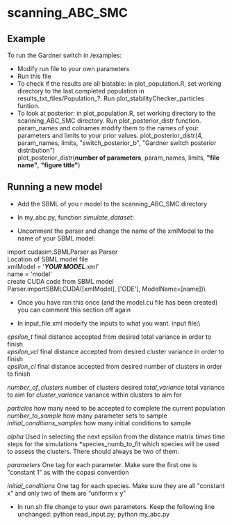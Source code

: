 scanning_ABC_SMC
================

Example
-------
 
To run the Gardner switch in /examples:
-   Modify run file to your own parameters
-   Run this file
-   To check if the results are all bistable: in plot_population.R, set working directory to the last completed population in results_txt_files/Population_?. Run plot_stabilityChecker_particles funtion.
-   To look at posterior: in plot_population.R, set working directory to the scanning_ABC_SMC directory. Run plot_posterior_distr function. param_names and colnames modify them to the names of your parameters and limits to your prior values.
     plot_posterior_distr(4, param_names, limits, "switch_posterior_b", "Gardner switch posterior distribution")  
     plot_posterior_distr(**number of parameters**, param_names, limits, **"file name"**, **"figure title"**)  

Running a new model
--------------------
-   Add the SBML of you r model to the scanning_ABC_SMC directory
-   In my_abc.py, function *simulate_dataset*: 
   
-   Uncomment the parser and change the name of the xmlModel to the name of your SBML model:

import cudasim.SBMLParser as Parser\
Location of SBML model file\
xmlModel = '___YOUR MODEL___.xml'\
name = 'model'\
create CUDA code from SBML model\
Parser.importSBMLCUDA([xmlModel], ['ODE'], ModelName=[name])\
 
-   Once you have ran this once (and the model.cu file has been created) you can comment this section off again
 
-   In input_file.xml modeify the inputs to what you want. 
input file:\

*epsilon_t* final distance accepted from desired total variance in order to finish  
*epsilon_vcl* final distance accepted from desired cluster variance in order to finish  
*epsilon_cl* final distance accepted from desired number of clusters in order to finish  

*number_of_clusters* number of clusters desired
*total_variance* total variance to aim for
*cluster_variance* variance within clusters to aim for

*particles* how many need to be accepted to complete the current population
*number_to_sample* how many parameter sets to sample
*initial_conditions_samples* how many initial conditions to sample  

*alpha* Used in selecting the next epsilon from the distance matrix
*times* time steps for the simulations
*species_numb_to_fit which species will be used to assess the clusters. There should always be two of them.

*parameters* One tag for each parameter. Make sure the first one is "constant 1” as with the copasi convention

*initial_conditions* One tag for each species. Make sure they are all "constant x” and only two of them are “uniform x y"
-   In run.sh file change to your own parameters. Keep the following line unchanged: 
    python read_input.py; python my_abc.py
    